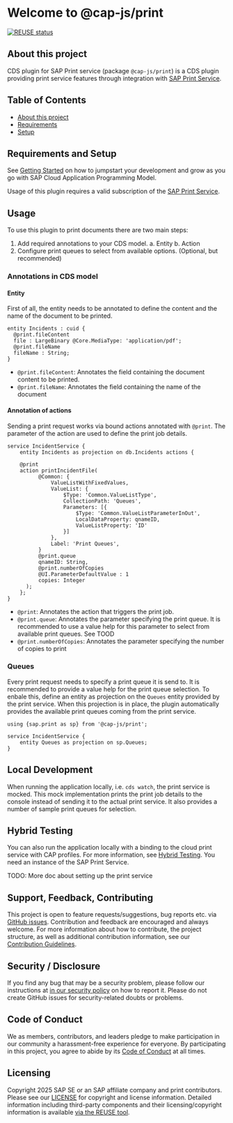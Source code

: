# Welcome to @cap-js/print

[![REUSE status](https://api.reuse.software/badge/github.com/cap-js/print)](https://api.reuse.software/info/github.com/cap-js/print)

## About this project

CDS plugin for SAP Print service (package `@cap-js/print`) is a CDS plugin providing print service features through integration with [SAP Print Service](https://api.sap.com/api/PRINTAPI/overview).

## Table of Contents

- [About this project](#about-this-project)
- [Requirements](#requirements)
- [Setup](#setup)

## Requirements and Setup

See [Getting Started](https://cap.cloud.sap/docs/get-started) on how to jumpstart your development and grow as you go with SAP Cloud Application Programming Model.

Usage of this plugin requires a valid subscription of the [SAP Print Service](https://help.sap.com/docs/SCP_PRINT_SERVICE).

## Usage

To use this plugin to print documents there are two main steps:

1. Add required annotations to your CDS model.
   a. Entity
   b. Action
2. Configure print queues to select from available options. (Optional, but recommended)

### Annotations in CDS model

#### Entity

First of all, the entity needs to be annotated to define the content and the name of the document to be printed.

```cds
entity Incidents : cuid {
  @print.fileContent
  file : LargeBinary @Core.MediaType: 'application/pdf';
  @print.fileName
  fileName : String;
}

```

- `@print.fileContent`: Annotates the field containing the document content to be printed.
- `@print.fileName`: Annotates the field containing the name of the document

#### Annotation of actions

Sending a print request works via bound actions annotated with `@print`. The parameter of the action are used to define the print job details.

```cds
service IncidentService {
    entity Incidents as projection on db.Incidents actions {

    @print
    action printIncidentFile(
          @Common: {
              ValueListWithFixedValues,
              ValueList: {
                  $Type: 'Common.ValueListType',
                  CollectionPath: 'Queues',
                  Parameters: [{
                      $Type: 'Common.ValueListParameterInOut',
                      LocalDataProperty: qnameID,
                      ValueListProperty: 'ID'
                  }]
              },
              Label: 'Print Queues',
          }
          @print.queue
          qnameID: String,
          @print.numberOfCopies
          @UI.ParameterDefaultValue : 1
          copies: Integer
      );
    };
}
```

- `@print`: Annotates the action that triggers the print job.
- `@print.queue`: Annotates the parameter specifying the print queue. It is recommended to use a value help for this parameter to select from available print queues. See TOOD
- `@print.numberOfCopies`: Annotates the parameter specifying the number of copies to print

### Queues

Every print request needs to specify a print queue it is send to. It is recommended to provide a value help for the print queue selection. To enbale this, define an entity as projection on the `Queues` entity provided by the print service. When this projection is in place, the plugin automatically provides the available print queues coming from the print service.

```cds
using {sap.print as sp} from '@cap-js/print';

service IncidentService {
    entity Queues as projection on sp.Queues;
}
```

## Local Development

When running the application locally, i.e. `cds watch`, the print service is mocked. This mock implementation prints the print job details to the console instead of sending it to the actual print service. It also provides a number of sample print queues for selection.

## Hybrid Testing

You can also run the application locally with a binding to the cloud print service with CAP profiles. For more information, see [Hybrid Testing](https://cap.cloud.sap/docs/advanced/hybrid-testing#hybrid-testing). You need an instance of the SAP Print Service.

TODO: More doc about setting up the print service

## Support, Feedback, Contributing

This project is open to feature requests/suggestions, bug reports etc. via [GitHub issues](https://github.com/cap-js/print/issues). Contribution and feedback are encouraged and always welcome. For more information about how to contribute, the project structure, as well as additional contribution information, see our [Contribution Guidelines](CONTRIBUTING.md).

## Security / Disclosure

If you find any bug that may be a security problem, please follow our instructions at [in our security policy](https://github.com/cap-js/print/security/policy) on how to report it. Please do not create GitHub issues for security-related doubts or problems.

## Code of Conduct

We as members, contributors, and leaders pledge to make participation in our community a harassment-free experience for everyone. By participating in this project, you agree to abide by its [Code of Conduct](https://github.com/cap-js/.github/blob/main/CODE_OF_CONDUCT.md) at all times.

## Licensing

Copyright 2025 SAP SE or an SAP affiliate company and print contributors. Please see our [LICENSE](LICENSE) for copyright and license information. Detailed information including third-party components and their licensing/copyright information is available [via the REUSE tool](https://api.reuse.software/info/github.com/cap-js/print).
